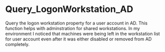 # Query_LogonWorkstation_AD
Query the logon  workstation property for a user account in AD. This function helps with adminstration for shared workstations. In my environment I noticed that machines were being left in the workstation list for user account even after it was either disabled or removed from AD completely. 
